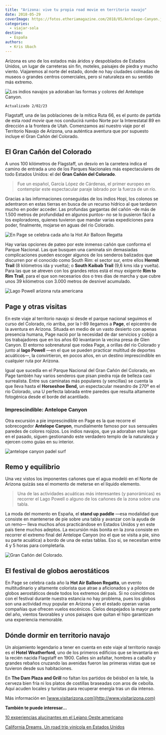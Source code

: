 ```yaml
---
title: "Arizona: vive tu propia road movie en territorio navajo"
date: 2018-05-29
coverImage: https://fotos.etheriamagazine.com/2018/05/Antelope-Canyon.jpg
categories: 
  - viajar-sola
destino: 
  - España
authors: 
  - Kris Ubach
---
```


Arizona es uno de los estados más áridos y despoblados de Estados Unidos, un lugar de 
carreteras sin fin, moteles, paisajes de piedra y mucho viento. Viajaremos al norte del 
estado, donde no hay ciudades colmadas de museos o grandes centros comerciales, pero sí 
naturaleza en su sentido más extremo. 

![Los indios navajos ya adoraban las formas y colores del Antelope Canyon.](https://fotos.etheriamagazine.com/2018/05/Antelope-Canyon.jpg "Los indios navajos ya adoraban las formas y colores del Antelope Canyon.")

```
Actualizado 2/02/23
```

Flagstaff, una de las poblaciones de la mítica Ruta 66, es el punto de partida de esta 
_road movie_ que nos conducirá rumbo Norte por la Interestatal 89 en dirección a la 
frontera de Utah. Comenzamos así nuestro viaje por el Territorio Navajo de Arizona, una 
auténtica aventura que por supuesto incluye el Gran Cañón del Colorado. 

## El Gran Cañón del Colorado

A unos 100 kilómetros de Flagstaff, un desvío en la carretera indica el camino de 
entrada a uno de los Parques Nacionales más espectaculares de todo Estados Unidos: el 
del **Gran Cañón del Colorado**. 

> Fue un español, García López de Cárdenas, el primer europeo en contemplar este 
> espectacular paraje labrado por la fuerza de un río. 

Gracias a las informaciones conseguidas de los indios Hopi, los colonos se adentraron en 
estas tierras en busca de un recurso hídrico al que tardaron mucho en poder acceder. Las 
profundas gargantas del cañón –de más de 1.500 metros de profundidad en algunos puntos– 
no se lo pusieron fácil a los exploradores, quienes tuvieron que mandar varias 
expediciones para poder, finalmente, mojarse en aguas del río Colorado. 

![En Page se celebra cada año la Hot Air Balloon Regatta](https://fotos.etheriamagazine.com/2018/05/globos.jpg "En Page se celebra cada año la Hot Air Balloon Regatta")

Hay varias opciones de pateo por este inmenso cañón que conforma el Parque Nacional. Las 
que busquen una caminata sin demasiadas complicaciones pueden escoger algunos de los 
senderos balizados que discurren por el conocido como South Rim: el sector sur, entre 
ellos **Hermit Trail** (8 kilómetros ida y vuelta); o **South Kaibab Trail** (9,6 kms 
ida y vuelta). Para las que se atreven con los grandes retos está el muy exigente **Rim 
to Rim Trail**, para el que son necesarios dos o tres días de marcha y que cubre unos 39 
kilómetros con 3.000 metros de desnivel acumulado. 

![Lago Powell arizona ruta americana](https://fotos.etheriamagazine.com/2018/05/Lago-Powell-Kris-Ubach.jpg "En el lago Powell se pueden practicar diversos deportes acuáticos.")

## Page y otras visitas

En este viaje al territorio navajo si desde el parque nacional seguimos el curso del 
Colorado, río arriba, por la I-89 llegamos a **Page**, el epicentro de la aventura en 
Arizona. Situada en medio de un vasto desierto con apenas presencia humana, Page nació 
por la necesidad de dar servicios y cobijo a los trabajadores que en los años 60 
levantaron la vecina presa de Glen Canyon. El entorno sobrenatural que rodea Page, a 
orillas del río Colorado y junto al **lago Powell** —en el que se pueden practicar 
multitud de deportes acuáticos—, la convirtieron, en pocos años, en un destino 
imprescindible en cualquier ruta por Arizona. 

Igual que sucedía en el Parque Nacional del Gran Cañón del Colorado, en Page también hay 
varios senderos que pisan piedra roja de belleza casi surrealista. Entre sus caminatas 
más populares (y sencillas) se cuenta la que lleva hasta el **Horseshoe Bend,** un 
espectacular meandro de 270º en el río Colorado, una U perfecta labrada entre paredes 
que resulta altamente fotogénica desde el borde del acantilado. 

### Imprescindible: Antelope Canyon

Otra excursión a pie imprescindible en Page es la que recorre el sobrecogedor **Antelope 
Canyon**, mundialmente famoso por sus sensuales paredes de colores rojizos. Los indios 
navajos, que ya adoraban este lugar en el pasado, siguen gestionando este verdadero 
templo de la naturaleza y ejercen como guías en su interior. 

![antelope canyon padel surf](https://fotos.etheriamagazine.com/2018/05/paddelsurf.jpg "La excursión en stand up paddle más bonita consiste en recorrer el extremo final del Antelope Canyon.")

## Remo y equilibrio

Una vez vistos los imponentes cañones que el agua modeló en el Norte de Arizona quizás 
sea el momento de meterse en el líquido elemento. 

> Una de las actividades acuáticas más interesantes (y panorámicas) es recorrer el Lago 
> Powell o alguno de los cañones de la zona sobre una tabla. 

La moda del momento en España, el **stand up paddle** —esa modalidad que consiste en 
mantenerse de pie sobre una tabla y avanzar con la ayuda de un remo— lleva muchos años 
practicándose en Estados Unidos y en este país tiene muchos adeptos. La excursión más 
bonita en la zona consiste en recorrer el extremo final del Antelope Canyon (no el que 
se visita a pie, sino su parte acuática) a bordo de una de estas tablas. Eso sí, se 
necesitan entre 4 y 5 horas para completarla. 

![Gran Cañón del Colorado.](https://fotos.etheriamagazine.com/2018/05/Gran-canon-colorado.jpg "Gran Cañón del Colorado. © Omer Nezih")

## El festival de globos aerostáticos

En Page se celebra cada año la **Hot Air Balloon Regatta**, un evento multitudinario y 
altamente colorista que atrae a aficionados y a pilotos de globos aerostáticos desde 
todos los extremos del país. Si no coincidimos con el festival durante nuestra estancia 
no hay problema, pues los globos son una actividad muy popular en Arizona y en el estado 
operan varias compañías que ofrecen vuelos escénicos. Cielos despejados la mayor parte 
del año, vientos favorables y unos paisajes que quitan el hipo garantizan una 
experiencia memorable. 

## Dónde dormir en territorio navajo

Un alojamiento legendario a tener en cuenta en este viaje al territorio navajo es el 
**Hotel Weatherford**, uno de los primeros edificios que se levantaría en la recién 
nacida Flagstaff en 1900. Calles sin asfaltar, hombres a caballo y grandes rebaños 
cruzando las avenidas fueron las primeras vistas que se tuvieron desde sus habitaciones. 

En **The Dam Plaza and Grill** no faltan los partidos de béisbol en la tele, la cerveza 
bien fría ni los platos de costillas braseadas con aros de cebolla. Aquí acuden locales 
y turistas para recuperar energía tras un día intenso. 

Más información en [www.visitarizona.com](http://www.visitarizona.com) 

**También te puede interesar...** 

[10 experiencias alucinantes en el Lejano Oeste 
americano](https://etheriamagazine.com/2019/07/18/ruta-california-por-el-lejano-oeste-americano/) 

[California Dreams. Un road trip vinícola en Estados 
Unidos](https://etheriamagazine.com/2020/01/06/ruta-enoturismo-con-amigas-california-napa-valley-sonoma/)
